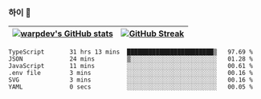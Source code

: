 
### 하이 👋
[![warpdev's GitHub stats](https://github-readme-stats.vercel.app/api?username=warpdev&show_icons=true&theme=vue-dark)](#) |[![GitHub Streak](https://github-readme-streak-stats.herokuapp.com/?user=warpdev&theme=dark)](#)
--- | --- |
<!--START_SECTION:waka-->

```text
TypeScript       31 hrs 13 mins  ████████████████████████▒   97.69 %
JSON             24 mins         ▒░░░░░░░░░░░░░░░░░░░░░░░░   01.28 %
JavaScript       11 mins         ░░░░░░░░░░░░░░░░░░░░░░░░░   00.61 %
.env file        3 mins          ░░░░░░░░░░░░░░░░░░░░░░░░░   00.16 %
SVG              3 mins          ░░░░░░░░░░░░░░░░░░░░░░░░░   00.16 %
YAML             0 secs          ░░░░░░░░░░░░░░░░░░░░░░░░░   00.05 %
```

<!--END_SECTION:waka-->

<!--
**warpdev/warpdev** is a ✨ _special_ ✨ repository because its `README.md` (this file) appears on your GitHub profile.

Here are some ideas to get you started:

- 🔭 I’m currently working on ...
- 🌱 I’m currently learning ...
- 👯 I’m looking to collaborate on ...
- 🤔 I’m looking for help with ...
- 💬 Ask me about ...
- 📫 How to reach me: ...
- 😄 Pronouns: ...
- ⚡ Fun fact: ...
-->
